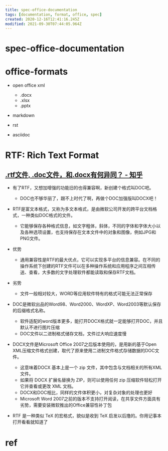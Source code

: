 ```yaml
---
title: spec-office-documentation
tags: [documentation, format, office, spec]
created: 2020-12-16T12:41:16.245Z
modified: 2021-09-30T07:44:05.964Z
---
```


# spec-office-documentation

# office-formats

- open office xml
  - .docx
  - .xlsx
  - .pptx

- markdown
- rst
- asciidoc
# RTF: Rich Text Format

## [.rtf文件, .doc文件，和.docx有何异同？ - 知乎](https://www.zhihu.com/question/31945498/answers/updated)

- 有了RTF，又想加增强的功能旧的也得兼容啊，新创建个格式叫DOC吧。
  - DOC也不够华丽了，跟不上时代了啊，再做个DOC加强版叫DOCX吧！

- RTF是富文本格式，又称为多文本格式，是由微软公司开发的跨平台文档格式，一种类似DOC格式的文件。
  - 它能够保存各种格式信息，如文字粗体，斜体，不同的字体和字体大小以及各种选项设置，也支持保存在文本文件中的对象和图像，例如JPG和PNG文件。
- 优势
  - 通用兼容性是RTF的最大优点，它可以实现多平台的信息兼容。在不同的操作系统下创建的RTF文件可以在多种操作系统和应用程序之间互相传送、查看，大多数的文字处理软件都能读取和保存RTF文档。
- 劣势
  - 文件一般相对较大，WORD等应用软件特有的格式可能无法正常保存
- DOC是微软出品的Word98、Word2000、WordXP、Word2003等默认保存的后缀格式名称。
  - 软件适配的word版本更多，能打开DOCX格式就一定能够打开DOC，并且默认不进行图片压缩
  - DOC文件以二进制格式储存文档，文件过大响应速度慢
- DOCX文件是Microsoft Office 2007之后版本使用的，是用新的基于Open XML压缩文件格式创建，取代了原来使用二进制文件格式存储数据的DOC文件。
  - 这意味着DOCX 基本上是一个 zip 文件，其中包含与文档相关的所有XML文件。
  - 如果将 DOCX 扩展名替换为 ZIP，则可以使用任何 zip 压缩软件轻松打开它并查看或更改 XML 文档。
  - DOCX和DOC相比，同样的文件体积更小，对复杂对象的处理也更好
  - Microsoft Word 2007之前的版本不支持打开阅读，在共享文件方面具有劣势，需要安装微软推出的Office兼容性补丁包

- RTF 是一种类似 TeX 的宏格式，貌似是收到 TeX 启发以后撸的。你用记事本打开看看就知道了
# ref
